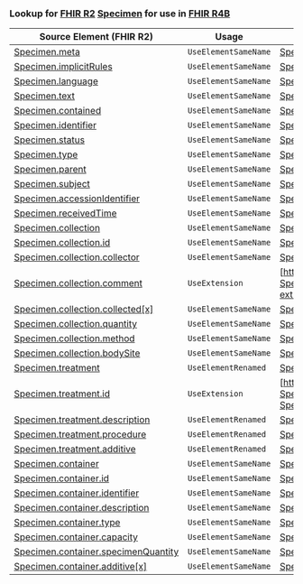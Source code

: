 ### Lookup for [FHIR R2](https://hl7.org/fhir/DSTU2/) [Specimen](https://hl7.org/fhir/DSTU2/Specimen.html) for use in [FHIR R4B](https://hl7.org/fhir/R4B/)

| Source Element (FHIR R2) | Usage | Target |
| -------------- | ----- | ------ |
| [Specimen.meta](https://hl7.org/fhir/DSTU2/Specimen.html#resource) | `UseElementSameName` | [Specimen.meta](https://hl7.org/fhir/R4B/Specimen.html#resource) |
| [Specimen.implicitRules](https://hl7.org/fhir/DSTU2/Specimen.html#resource) | `UseElementSameName` | [Specimen.implicitRules](https://hl7.org/fhir/R4B/Specimen.html#resource) |
| [Specimen.language](https://hl7.org/fhir/DSTU2/Specimen.html#resource) | `UseElementSameName` | [Specimen.language](https://hl7.org/fhir/R4B/Specimen.html#resource) |
| [Specimen.text](https://hl7.org/fhir/DSTU2/Specimen.html#resource) | `UseElementSameName` | [Specimen.text](https://hl7.org/fhir/R4B/Specimen.html#resource) |
| [Specimen.contained](https://hl7.org/fhir/DSTU2/Specimen.html#resource) | `UseElementSameName` | [Specimen.contained](https://hl7.org/fhir/R4B/Specimen.html#resource) |
| [Specimen.identifier](https://hl7.org/fhir/DSTU2/Specimen.html#resource) | `UseElementSameName` | [Specimen.identifier](https://hl7.org/fhir/R4B/Specimen.html#resource) |
| [Specimen.status](https://hl7.org/fhir/DSTU2/Specimen.html#resource) | `UseElementSameName` | [Specimen.status](https://hl7.org/fhir/R4B/Specimen.html#resource) |
| [Specimen.type](https://hl7.org/fhir/DSTU2/Specimen.html#resource) | `UseElementSameName` | [Specimen.type](https://hl7.org/fhir/R4B/Specimen.html#resource) |
| [Specimen.parent](https://hl7.org/fhir/DSTU2/Specimen.html#resource) | `UseElementSameName` | [Specimen.parent](https://hl7.org/fhir/R4B/Specimen.html#resource) |
| [Specimen.subject](https://hl7.org/fhir/DSTU2/Specimen.html#resource) | `UseElementSameName` | [Specimen.subject](https://hl7.org/fhir/R4B/Specimen.html#resource) |
| [Specimen.accessionIdentifier](https://hl7.org/fhir/DSTU2/Specimen.html#resource) | `UseElementSameName` | [Specimen.accessionIdentifier](https://hl7.org/fhir/R4B/Specimen.html#resource) |
| [Specimen.receivedTime](https://hl7.org/fhir/DSTU2/Specimen.html#resource) | `UseElementSameName` | [Specimen.receivedTime](https://hl7.org/fhir/R4B/Specimen.html#resource) |
| [Specimen.collection](https://hl7.org/fhir/DSTU2/Specimen.html#resource) | `UseElementSameName` | [Specimen.collection](https://hl7.org/fhir/R4B/Specimen.html#resource) |
| [Specimen.collection.id](https://hl7.org/fhir/DSTU2/Specimen.html#resource) | `UseElementSameName` | [Specimen.collection.id](https://hl7.org/fhir/R4B/Specimen.html#resource) |
| [Specimen.collection.collector](https://hl7.org/fhir/DSTU2/Specimen.html#resource) | `UseElementSameName` | [Specimen.collection.collector](https://hl7.org/fhir/R4B/Specimen.html#resource) |
| [Specimen.collection.comment](https://hl7.org/fhir/DSTU2/Specimen.html#resource) | `UseExtension` | [http://hl7.org/fhir/1.0/StructureDefinition/extension-Specimen.collection.comment](StructureDefinition-ext-R2-Specimen.co.comment.html) |
| [Specimen.collection.collected[x]](https://hl7.org/fhir/DSTU2/Specimen.html#resource) | `UseElementSameName` | [Specimen.collection.collected[x]](https://hl7.org/fhir/R4B/Specimen.html#resource) |
| [Specimen.collection.quantity](https://hl7.org/fhir/DSTU2/Specimen.html#resource) | `UseElementSameName` | [Specimen.collection.quantity](https://hl7.org/fhir/R4B/Specimen.html#resource) |
| [Specimen.collection.method](https://hl7.org/fhir/DSTU2/Specimen.html#resource) | `UseElementSameName` | [Specimen.collection.method](https://hl7.org/fhir/R4B/Specimen.html#resource) |
| [Specimen.collection.bodySite](https://hl7.org/fhir/DSTU2/Specimen.html#resource) | `UseElementSameName` | [Specimen.collection.bodySite](https://hl7.org/fhir/R4B/Specimen.html#resource) |
| [Specimen.treatment](https://hl7.org/fhir/DSTU2/Specimen.html#resource) | `UseElementRenamed` | [Specimen.processing](https://hl7.org/fhir/R4B/Specimen.html#resource) |
| [Specimen.treatment.id](https://hl7.org/fhir/DSTU2/Specimen.html#resource) | `UseExtension` | [http://hl7.org/fhir/1.0/StructureDefinition/extension-Specimen.treatment.id](StructureDefinition-ext-R2-Specimen.tr.id.html) |
| [Specimen.treatment.description](https://hl7.org/fhir/DSTU2/Specimen.html#resource) | `UseElementRenamed` | [Specimen.processing.description](https://hl7.org/fhir/R4B/Specimen.html#resource) |
| [Specimen.treatment.procedure](https://hl7.org/fhir/DSTU2/Specimen.html#resource) | `UseElementRenamed` | [Specimen.processing.procedure](https://hl7.org/fhir/R4B/Specimen.html#resource) |
| [Specimen.treatment.additive](https://hl7.org/fhir/DSTU2/Specimen.html#resource) | `UseElementRenamed` | [Specimen.processing.additive](https://hl7.org/fhir/R4B/Specimen.html#resource) |
| [Specimen.container](https://hl7.org/fhir/DSTU2/Specimen.html#resource) | `UseElementSameName` | [Specimen.container](https://hl7.org/fhir/R4B/Specimen.html#resource) |
| [Specimen.container.id](https://hl7.org/fhir/DSTU2/Specimen.html#resource) | `UseElementSameName` | [Specimen.container.id](https://hl7.org/fhir/R4B/Specimen.html#resource) |
| [Specimen.container.identifier](https://hl7.org/fhir/DSTU2/Specimen.html#resource) | `UseElementSameName` | [Specimen.container.identifier](https://hl7.org/fhir/R4B/Specimen.html#resource) |
| [Specimen.container.description](https://hl7.org/fhir/DSTU2/Specimen.html#resource) | `UseElementSameName` | [Specimen.container.description](https://hl7.org/fhir/R4B/Specimen.html#resource) |
| [Specimen.container.type](https://hl7.org/fhir/DSTU2/Specimen.html#resource) | `UseElementSameName` | [Specimen.container.type](https://hl7.org/fhir/R4B/Specimen.html#resource) |
| [Specimen.container.capacity](https://hl7.org/fhir/DSTU2/Specimen.html#resource) | `UseElementSameName` | [Specimen.container.capacity](https://hl7.org/fhir/R4B/Specimen.html#resource) |
| [Specimen.container.specimenQuantity](https://hl7.org/fhir/DSTU2/Specimen.html#resource) | `UseElementSameName` | [Specimen.container.specimenQuantity](https://hl7.org/fhir/R4B/Specimen.html#resource) |
| [Specimen.container.additive[x]](https://hl7.org/fhir/DSTU2/Specimen.html#resource) | `UseElementSameName` | [Specimen.container.additive[x]](https://hl7.org/fhir/R4B/Specimen.html#resource) |
